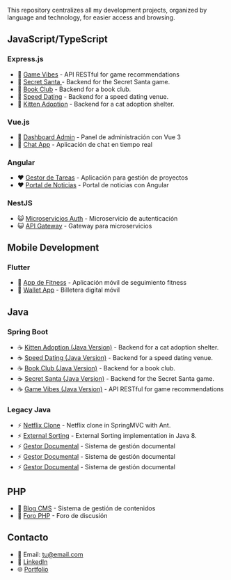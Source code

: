 This repository centralizes all my development projects, organized by language and technology, for easier access and browsing.

## JavaScript/TypeScript

### Express.js
- 🔹 [Game Vibes](https://github.com/josesiyo-robbio/GameVibes-f2p_express) - API RESTful for game recommendations
- 🔹 [Secret Santa ](https://github.com/josesiyo-robbio/secret-santa_express) - Backend for the Secret Santa game.
- 🔹 [Book Club](https://github.com/josesiyo-robbio/book-club_express.git) - Backend for a book club.
- 🔹 [Speed Dating](https://github.com/josesiyo-robbio/speed-dating_express) - Backend for a speed dating venue.
- 🔹 [Kitten Adoption](https://github.com/josesiyo-robbio/kitten-adoption_express) - Backend for a cat adoption shelter.


### Vue.js
- 💚 [Dashboard Admin](https://github.com/tuusuario/dashboard-vue) - Panel de administración con Vue 3
- 💚 [Chat App](https://github.com/tuusuario/chat-vue) - Aplicación de chat en tiempo real

### Angular
- ❤️ [Gestor de Tareas](https://github.com/tuusuario/task-manager) - Aplicación para gestión de proyectos
- ❤️ [Portal de Noticias](https://github.com/tuusuario/news-portal) - Portal de noticias con Angular

### NestJS
- 😺 [Microservicios Auth](https://github.com/tuusuario/auth-service) - Microservicio de autenticación
- 😺 [API Gateway](https://github.com/tuusuario/api-gateway) - Gateway para microservicios

## Mobile Development

### Flutter
- 💙 [App de Fitness](https://github.com/tuusuario/fitness-app) - Aplicación móvil de seguimiento fitness
- 💙 [Wallet App](https://github.com/tuusuario/wallet-app) - Billetera digital móvil

## Java

### Spring Boot
- ☕ [Kitten Adoption (Java Version)](https://github.com/josesiyo-robbio/kitten-adoption_springboot.git) - Backend for a cat adoption shelter.
- ☕ [Speed Dating (Java Version)](https://github.com/josesiyo-robbio/speed-dating_springboot.git) - Backend for a speed dating venue.
- ☕ [Book Club (Java Version)](https://github.com/josesiyo-robbio/book-club_springboot.git) - Backend for a book club.
- ☕ [Secret Santa (Java Version)](https://github.com/josesiyo-robbio/secret-santa_springboot.git) - Backend for the Secret Santa game.
- ☕ [Game Vibes (Java Version)](https://github.com/josesiyo-robbio/GameVibes-F2P_springboot.git) - API RESTful for game recommendations

### Legacy Java
- ⚡ [Netflix Clone](https://github.com/josesiyo-robbio/JavaNetflixCloneMVC.git) - Netflix clone in SpringMVC with Ant.
- ⚡ [External Sorting](https://github.com/josesiyo-robbio/ExternalSorting.git) - External Sorting implementation in Java 8.
- ⚡ [Gestor Documental]() - Sistema de gestión documental
- ⚡ [Gestor Documental]() - Sistema de gestión documental
- ⚡ [Gestor Documental]() - Sistema de gestión documental

## PHP
- 🐘 [Blog CMS](https://github.com/tuusuario/blog-cms) - Sistema de gestión de contenidos
- 🐘 [Foro PHP](https://github.com/tuusuario/php-forum) - Foro de discusión

## Contacto

- 📧 Email: [tu@email.com](mailto:tu@email.com)
- 💼 [LinkedIn](https://linkedin.com/in/tuusuario)
- 🌐 [Portfolio](https://tuportfolio.com)
